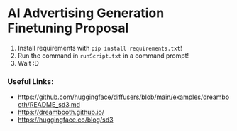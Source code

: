 # AI Advertising Generation Finetuning Proposal

1. Install requirements with `pip install requirements.txt`!
2. Run the command in `runScript.txt` in a command prompt!
3. Wait :D

### Useful Links:
- https://github.com/huggingface/diffusers/blob/main/examples/dreambooth/README_sd3.md
- https://dreambooth.github.io/
- https://huggingface.co/blog/sd3
